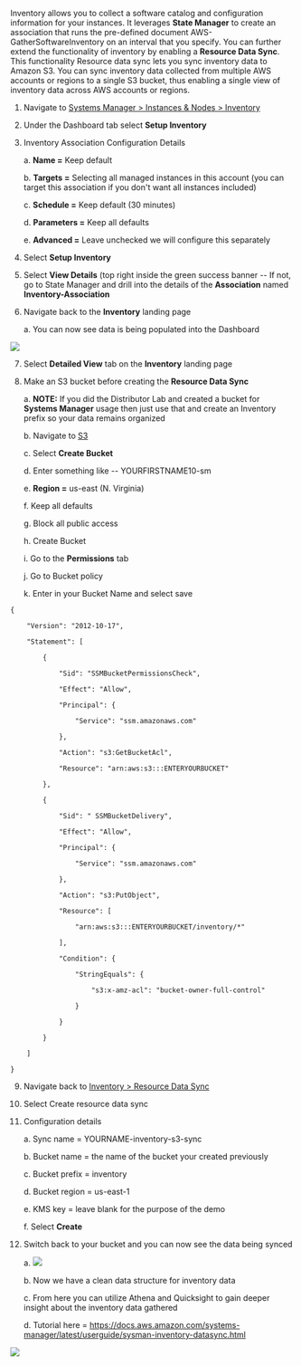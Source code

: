 Inventory allows you to collect a software catalog and configuration
information for your instances. It leverages **State Manager** to create
an association that runs the pre-defined document
AWS-GatherSoftwareInventory on an interval that you specify. You can
further extend the functionality of inventory by enabling a **Resource
Data Sync**. This functionality Resource data sync lets you sync
inventory data to Amazon S3. You can sync inventory data collected from
multiple AWS accounts or regions to a single S3 bucket, thus enabling a
single view of inventory data across AWS accounts or regions.

1.  Navigate to [Systems Manager \> Instances & Nodes \>
    Inventory](https://console.aws.amazon.com/systems-manager/inventory)

2.  Under the Dashboard tab select **Setup Inventory**

3.  Inventory Association Configuration Details

    a.  **Name =** Keep default

    b.  **Targets =** Selecting all managed instances in this account (you
        can target this association if you don't want all instances
        included)

    c.  **Schedule =** Keep default (30 minutes)

    d.  **Parameters =** Keep all defaults

    e.  **Advanced =** Leave unchecked we will configure this separately

4.  Select **Setup Inventory**

5.  Select **View Details** (top right inside the green success banner
    -- If not, go to State Manager and drill into the details of the
    **Association** named **Inventory-Association**

6.  Navigate back to the **Inventory** landing page

    a.  You can now see data is being populated into the Dashboard

![](./media/image22.png)

7.  Select **Detailed View** tab on the **Inventory** landing page

8.  Make an S3 bucket before creating the **Resource Data Sync**

    a.  **NOTE:** If you did the Distributor Lab and created a bucket
        for **Systems Manager** usage then just use that and create an
        Inventory prefix so your data remains organized

    b.  Navigate to [S3](https://s3.console.aws.amazon.com/s3)

    c.  Select **Create Bucket**

    d.  Enter something like -- YOURFIRSTNAME10-sm

    e.  **Region =** us-east (N. Virginia)

    f.  Keep all defaults

    g.  Block all public access

    h.  Create Bucket

    i.  Go to the **Permissions** tab

    j.  Go to Bucket policy

    k.  Enter in your Bucket Name and select save

```
{

    "Version": "2012-10-17",

    "Statement": [

        {

            "Sid": "SSMBucketPermissionsCheck",

            "Effect": "Allow",

            "Principal": {

                "Service": "ssm.amazonaws.com"

            },

            "Action": "s3:GetBucketAcl",

            "Resource": "arn:aws:s3:::ENTERYOURBUCKET"

        },

        {

            "Sid": " SSMBucketDelivery",

            "Effect": "Allow",

            "Principal": {

                "Service": "ssm.amazonaws.com"

            },

            "Action": "s3:PutObject",

            "Resource": [

                "arn:aws:s3:::ENTERYOURBUCKET/inventory/*"

            ],

            "Condition": {

                "StringEquals": {

                    "s3:x-amz-acl": "bucket-owner-full-control"

                }

            }

        }

    ]

}
```

9.  Navigate back to [Inventory \> Resource Data
    Sync](https://console.aws.amazon.com/systems-manager/managed-instances/resource-data-sync)

10. Select Create resource data sync

11. Configuration details

    a.  Sync name = YOURNAME-inventory-s3-sync

    b.  Bucket name = the name of the bucket your created previously

    c.  Bucket prefix = inventory

    d.  Bucket region = us-east-1

    e.  KMS key = leave blank for the purpose of the demo

    f.  Select **Create**

12. Switch back to your bucket and you can now see the data being synced

    a.  ![](./media/image23.png)

    b.  Now we have a clean data structure for inventory data

    c.  From here you can utilize Athena and Quicksight to gain deeper
        insight about the inventory data gathered

    d.  Tutorial here =
        <https://docs.aws.amazon.com/systems-manager/latest/userguide/sysman-inventory-datasync.html>

![](./media/image24.png)